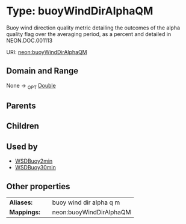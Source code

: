 
# Type: buoyWindDirAlphaQM


Buoy wind direction quality metric detailing the outcomes of the alpha quality flag over the averaging period, as a percent and detailed in NEON.DOC.001113

URI: [neon:buoyWindDirAlphaQM](https://data.neonscience.org/buoyWindDirAlphaQM)


## Domain and Range

None ->  <sub>OPT</sub> [Double](types/Double.md)

## Parents


## Children


## Used by

 * [WSDBuoy2min](WSDBuoy2min.md)
 * [WSDBuoy30min](WSDBuoy30min.md)

## Other properties

|  |  |  |
| --- | --- | --- |
| **Aliases:** | | buoy wind dir alpha q m |
| **Mappings:** | | neon:buoyWindDirAlphaQM |

